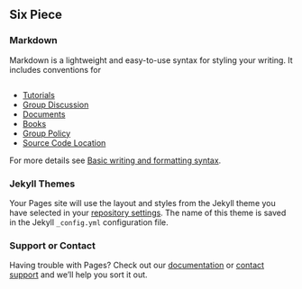 ## Six Piece

### Markdown

Markdown is a lightweight and easy-to-use syntax for styling your writing. It includes conventions for

```markdown
```
- [Tutorials](url)
- [Group Discussion](url)
- [Documents](url)
- [Books](url)
- [Group Policy](url)
- [Source Code Location](url)

For more details see [Basic writing and formatting syntax](https://docs.github.com/en/github/writing-on-github/getting-started-with-writing-and-formatting-on-github/basic-writing-and-formatting-syntax).

### Jekyll Themes

Your Pages site will use the layout and styles from the Jekyll theme you have selected in your [repository settings](https://github.com/Marshall0526/Six-Piece/settings/pages). The name of this theme is saved in the Jekyll `_config.yml` configuration file.

### Support or Contact

Having trouble with Pages? Check out our [documentation](https://docs.github.com/categories/github-pages-basics/) or [contact support](https://support.github.com/contact) and we’ll help you sort it out.
